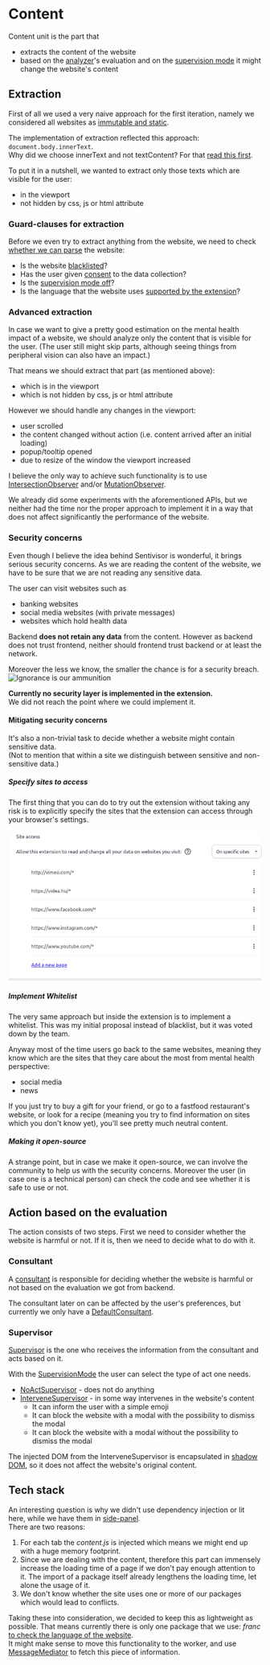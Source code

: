 # Content

Content unit is the part that
- extracts the content of the website
- based on the [analyzer](./worker-unit.md#analyzer)'s evaluation and on the [supervision mode](./shared-unit.md#supervisionmode) it might change the website's content

## Extraction

First of all we used a very naive approach for the first iteration, namely we considered all websites as [immutable and static](./worker-unit.md#the-naive-approach-for-analyzing-websites).

The implementation of extraction reflected this approach: `document.body.innerText`. \
Why did we choose innerText and not textContent?
For that [read this first](https://developer.mozilla.org/en-US/docs/Web/API/Node/textContent#differences_from_innertext).

To put it in a nutshell, we wanted to extract only those texts which are visible for the user:
- in the viewport
- not hidden by css, js or html attribute

### Guard-clauses for extraction

Before we even try to extract anything from the website, we need to check [whether we can parse](../src/content/content.ts?plane1#L35) the website:
- Is the website [blacklisted](./shared-unit.md#blackliststorage)?
- Has the user given [consent](./consent-unit.md) to the data collection?
- Is the [supervision mode off](./shared-unit.md#supervisionmode)?
- Is the language that the website uses [supported by the extension](./shared-unit.md#miscellaneous)?

### Advanced extraction

In case we want to give a pretty good estimation on the mental health impact of a website, we should analyze only the content that is visible for the user.
(The user still might skip parts, although seeing things from peripheral vision can also have an impact.)

That means we should extract that part (as mentioned above):
- which is in the viewport
- which is not hidden by css, js or html attribute

However we should handle any changes in the viewport:
- user scrolled
- the content changed without action (i.e. content arrived after an initial loading)
- popup/tooltip opened
- due to resize of the window the viewport increased

I believe the only way to achieve such functionality is to use [IntersectionObserver](https://developer.mozilla.org/en-US/docs/Web/API/Intersection_Observer_API) and/or [MutationObserver](https://developer.mozilla.org/en-US/docs/Web/API/MutationObserver).

We already did some experiments with the aforementioned APIs, but we neither had the time nor the proper approach to implement it in a way that does not affect significantly the performance of the website.

### Security concerns

Even though I believe the idea behind Sentivisor is wonderful, it brings serious security concerns.
As we are reading the content of the website, we have to be sure that we are not reading any sensitive data.

The user can visit websites such as
- banking websites
- social media websites (with private messages)
- websites which hold health data

Backend **does not retain any data** from the content.
However as backend does not trust frontend, neither should frontend trust backend or at least the network.

Moreover the less we know, the smaller the chance is for a security breach. \
![Ignorance is our ammunition](https://external-content.duckduckgo.com/iu/?u=https%3A%2F%2Fy.yarn.co%2Fd9178979-bed6-4035-8f6c-8de0c2446706_text.gif&f=1&nofb=1&ipt=445a663df8ad6feb83dffeec67a536220036e4678d9a233a7d9e374b661fb5ac)

**Currently no security layer is implemented in the extension.** \
We did not reach the point where we could implement it.

#### Mitigating security concerns

It's also a non-trivial task to decide whether a website might contain sensitive data. \
(Not to mention that within a site we distinguish between sensitive and non-sensitive data.)

##### Specify sites to access

The first thing that you can do to try out the extension without taking any risk is to explicitly specify the sites that the extension can access through your browser's settings.

![Specific sites access](./specific-sites-access.png)

##### Implement Whitelist

The very same approach but inside the extension is to implement a whitelist.
This was my initial proposal instead of blacklist, but it was voted down by the team.

Anyway most of the time users go back to the same websites, meaning they know which are the sites that they care about the most from mental health perspective:
- social media
- news

If you just try to buy a gift for your friend, or go to a fastfood restaurant's website, or look for a recipe (meaning you try to find information on sites which you don't know yet), you'll see pretty much neutral content.

##### Making it open-source

A strange point, but in case we make it open-source, we can involve the community to help us with the security concerns.
Moreover the user (in case one is a technical person) can check the code and see whether it is safe to use or not.

## Action based on the evaluation

The action consists of two steps.
First we need to consider whether the website is harmful or not. If it is, then we need to decide what to do with it.

### Consultant

A [consultant](../src/content/Consultant/Consultant.ts) is responsible for deciding whether the website is harmful or not based on the evaluation we got from backend.

The consultant later on can be affected by the user's preferences, but currently we only have a [DefaultConsultant](../src/content/Consultant/DefaultConsultant.ts).

### Supervisor

[Supervisor](../src/content/Supervisor/Supervisor.ts) is the one who receives the information from the consultant and acts based on it.

With the [SupervisionMode](./shared-unit.md#supervisionmode) the user can select the type of act one needs.
- [NoActSupervisor](../src/content/Supervisor/NoActSupervisor.ts) - does not do anything
- [InterveneSupervisor](../src/content/Supervisor/content-intervene/InterveneSupervisor.ts) - in some way intervenes in the website's content
  - It can inform the user with a simple emoji
  - It can block the website with a modal with the possibility to dismiss the modal
  - It can block the website with a modal without the possibility to dismiss the modal

The injected DOM from the InterveneSupervisor is encapsulated in [shadow DOM](https://developer.mozilla.org/en-US/docs/Web/API/Web_components/Using_shadow_DOM), so it does not affect the website's original content.

## Tech stack

An interesting question is why we didn't use dependency injection or lit here, while we have them in [side-panel](./side-panel-unit.md). \
There are two reasons:
1. For each tab the *content.js* is injected which means we might end up with a huge memory footprint.
1. Since we are dealing with the content, therefore this part can immensely increase the loading time of a page if we don't pay enough attention to it. The import of a package itself already lengthens the loading time, let alone the usage of it.
1. We don't know whether the site uses one or more of our packages which would lead to conflicts.

Taking these into consideration, we decided to keep this as lightweight as possible.
That means currently there is only one package that we use: _franc_ [to check the language of the website](../src/content/contentUtils.ts?plane1#L13). \
It might make sense to move this functionality to the worker, and use [MessageMediator](./shared-unit.md#messagemediator) to fetch this piece of information.
